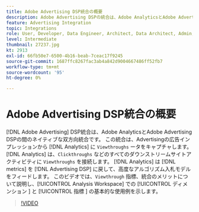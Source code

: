```yaml
---
title: Adobe Advertising DSP統合の概要
description: Adobe Advertising DSPの統合は、Adobe AnalyticsとAdobe Advertising DSPの間のネイティブな双方向統合です。
feature: Advertising Integration
topic: Integrations
role: User, Developer, Data Engineer, Architect, Data Architect, Admin, Leader
level: Intermediate
thumbnail: 27237.jpg
kt: 2913
exl-id: 66fb50e7-6500-4b16-beab-7ceac17f9245
source-git-commit: 1687ffc8267fac3ab4a842d9004667486ff52fb7
workflow-type: tm+mt
source-wordcount: '95'
ht-degree: 0%

---
```


# Adobe Advertising DSP統合の概要

[!DNL Adobe Advertising] DSP統合は、Adobe AnalyticsとAdobe Advertising DSPの間のネイティブな双方向統合です。 この統合は、Advertisingの広告インプレッションから [!DNL Analytics] に `Viewthroughs` ータをキャプチャします。 [!DNL Analytics] は、`Clickthroughs` などのすべてのダウンストリームサイトアクティビティに `Viewthroughs` を接続します。 [!DNL Analytics] は [!DNL metrics] を [!DNL Advertising DSP] に戻して、高度なアルゴリズム入札モデルをフィードします。 このビデオでは、`Viewthrough` 指標、統合のメリットについて説明し、[!UICONTROL Analysis Workspace] での [!UICONTROL  ディメンション ] と [!UICONTROL  指標 ] の基本的な使用例を示します。

>[!VIDEO](https://video.tv.adobe.com/v/27237/?quality=12&learn=on)
